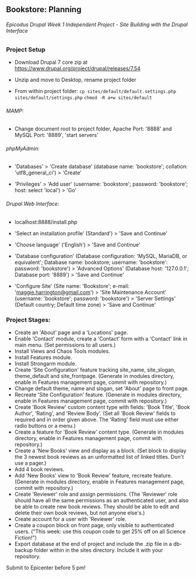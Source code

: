 ## Bookstore: Planning
###### Epicodus Drupal Week 1 Independent Project - Site Building with the Drupal Interface

### Project Setup

* Download Drupal 7 core zip at https://www.drupal.org/project/drupal/releases/7.54

* Unzip and move to Desktop, rename project folder

* From within project folder:
`cp sites/default/default.settings.php sites/default/settings.php`
`chmod -R a+w sites/default`

###### MAMP:

* Change document root to project folder, Apache Port: '8888' and MySQL Port: '8889', 'start servers'

###### phpMyAdmin:

* 'Databases' > 'Create database' (database name: 'bookstore'; collation: 'utf8_general_ci') > 'Create'

* 'Privileges' > 'Add user' (username: 'bookstore'; password: 'bookstore'; host: select 'local') > 'Go'

###### Drupal Web Interface:

* localhost:8888/install.php

* 'Select an installation profile' (Standard') > 'Save and Continue'

* 'Choose language' ('English') > 'Save and Continue'

* 'Database configuration' (Database configuration: 'MySQL, MariaDB, or equivalent'; Database name: bookstore; username: 'bookstore': password: 'bookstore') > 'Advanced Options' (Database host: '127.0.0.1'; Database port: '8889') > 'Save and Continue'

* 'Configure Site' (Site name: 'Bookstore'; e-mail: 'maggie.harrington@gmail.com') > 'Site Maintenance Account' (username: 'bookstore'; password: 'bookstore') > 'Server Settings' (Default country; Default time zone) > 'Save and Continue'


### Project Stages:
* Create an 'About' page and a 'Locations' page.
* Enable 'Contact' module, create a 'Contact' form with a 'Contact' link in main menu.
    (Set permissions to all users.)
* Install Views and Chaos Tools modules.
* Install Features module.
* Install Strongarm module.
* Create 'Site Configuration' feature tracking site_name, site_slogan, theme_default and site_frontpage.
    (Generate in modules directory, enable in Features management page, commit with repository.)
* Change default theme, name and slogan, set 'About' page to front page.
* Recreate 'Site Configuration' feature.
    (Generate in modules directory, enable in Features management page, commit with repository.)
* Create 'Book Review' custom content type with fields: 'Book Title', 'Book Author', 'Rating', and 'Review Body'.
    (Set all 'Book Review' fields to required and in order given above. The 'Rating' field must use either radio buttons or a menu.)
* Create a feature for 'Book Review' content type.
    (Generate in modules directory, enable in Features management page, commit with repository.)
* Create a 'New Books' view and display as a block.
    (Set block to display the 3 newest book reviews as an unformatted list of linked titles. Don't use a pager.)
* Add 4 book reviews.
* Add 'New Books' view to 'Book Review' feature, recreate feature.
    (Generate in modules directory, enable in Features management page, commit with repository.)
* Create 'Reviewer' role and assign permissions.
    (The 'Reviewer' role should have all the same permissions as an authenticated user, and also be able to create new book reviews. They should be able to edit and delete their own book reviews, but not anyone else's.)
* Create account for a user with 'Reviewer' role.
* Create a coupon block on front page, only visible to authenticated users.
    ("This week: use this coupon code to get 25% off on all Science Fiction!")
* Export database at the end of project and include the .zip file in a db-backup folder within in the sites directory. Include it with your repository.

Submit to Epicenter before 5 pm!
